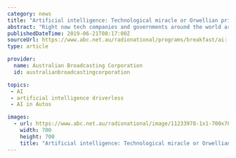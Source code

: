 ```yaml
---
category: news
title: "Artificial intelligence: Technological miracle or Orwellian privacy threat?"
abstract: "Right now tech companies and governments around the world are racing to find uses for artificial intelligence, from developing driverless cars, to forecasting tornadoes, to counterterrorism. The Morrison Government has established an expert panel to figure ..."
publishedDateTime: 2019-06-21T08:17:00Z
sourceUrl: https://www.abc.net.au/radionational/programs/breakfast/ai:-technological-miracle-or-orwellian-privacy-threat/11233962
type: article

provider:
  name: Australian Broadcasting Corporation
  id: australianbroadcastingcorporation

topics:
 - AI
 - artificial intelligence driverless
 - AI in Autos

images:
  - url: https://www.abc.net.au/radionational/image/11233978-1x1-700x700.jpg
    width: 700
    height: 700
    title: "Artificial intelligence: Technological miracle or Orwellian privacy threat?"
---
```

